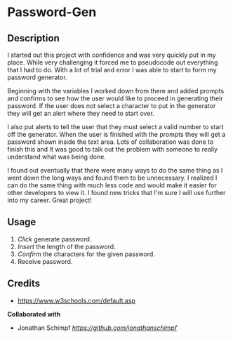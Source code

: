# Password-Gen

## Description

I started out this project with confidence and was very quickly put in my place. While very challenging it forced me to pseudocode out everything that I had to do. With a lot of trial and error I was able to start to form my password generator.

Beginning with the variables I worked down from there and added prompts and confirms to see how the user would like to proceed in generating their password. If the user does not select a character to put in the generator they will get an alert where they need to start over.

I also put alerts to tell the user that they must select a valid number to start off the generator. When the user is finished with the prompts they will get a password shown inside the text area. Lots of collaboration was done to finish this and It was good to talk out the problem with someone to really understand what was being done.

I found out eventually that there were many ways to do the same thing as I went down the long ways and found them to be unnecessary. I realized I can do the same thing with much less code and would make it easier for other developers to view it. I found new tricks that I'm sure I will use further into my career. Great project!

## Usage

1. *Click* generate password.
2. *Insert* the length of the password.
3. *Confirm* the characters for the given password.
4. Receive password.

## Credits

* https://www.w3schools.com/default.asp

**Collaborated with**
* Jonathan Schimpf *https://github.com/jonathanschimpf*